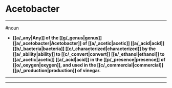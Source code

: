 # Acetobacter
---
#noun
- **[[a/_any|Any]] of the [[g/_genus|genus]] [[a/_acetobacter|Acetobacter]] of [[a/_acetic|acetic]] [[a/_acid|acid]] [[b/_bacteria|bacteria]] [[c/_characterized|characterized]] by the [[a/_ability|ability]] to [[c/_convert|convert]] [[e/_ethanol|ethanol]] to [[a/_acetic|acetic]] [[a/_acid|acid]] in the [[p/_presence|presence]] of [[o/_oxygen|oxygen]], and used in the [[c/_commercial|commercial]] [[p/_production|production]] of vinegar.**
---
---
